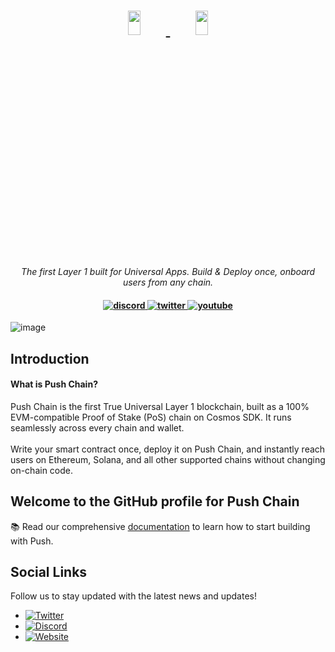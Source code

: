 <h1 align="center">
    <a href="https://push.org/#gh-light-mode-only">
    <img width='20%' height='10%' 
src="https://res.cloudinary.com/drdjegqln/image/upload/v1686227557/Push-Logo-Standard-Dark_xap7z5.png">
    </a>
    <a href="https://push.org/#gh-dark-mode-only">
    <img width='20%' height='10%' 
src="https://res.cloudinary.com/drdjegqln/image/upload/v1686227558/Push-Logo-Standard-White_dlvapc.png">
    </a>
</h1>

<p align="center">
  <i align="center">The first Layer 1 built for Universal Apps. Build & Deploy once, onboard users from any chain.
</i>
</p>

<h4 align="center">

  <a href="https://discord.com/invite/pushprotocol">
    <img src="https://img.shields.io/badge/discord-7289da.svg?style=flat-square" alt="discord">
  </a>
  <a href="https://x.com/pushchain">
    <img src="https://img.shields.io/badge/twitter-18a1d6.svg?style=flat-square" alt="twitter">
  </a>
  <a href="https://www.youtube.com/@pushprotocol">
    <img src="https://img.shields.io/badge/youtube-d95652.svg?style=flat-square&" alt="youtube">
  </a>
</h4>

![image](https://github.com/ethereum-push-notification-service/.github/assets/12568291/458a1100-39b9-41df-9f3b-9eb2e16d9042)




## Introduction
#### What is Push Chain?

Push Chain is the first True Universal Layer 1 blockchain, built as a 100% EVM-compatible Proof of Stake (PoS) chain on Cosmos SDK. It runs seamlessly across every chain and wallet.
<br><br>
Write your smart contract once, deploy it on Push Chain, and instantly reach users on Ethereum, Solana, and all other supported chains without changing on-chain code.
<br>

## Welcome to the GitHub profile for Push Chain

📚 Read our comprehensive [documentation](https://docs.push.org) to learn how to start building with Push.





## Social Links

Follow us to stay updated with the latest news and updates!

- [![Twitter](https://img.shields.io/badge/Twitter-1DA1F2?style=flat-square&logo=twitter&logoColor=white)](https://x.com/pushchain)
- [![Discord](https://img.shields.io/badge/Discord-7289DA?style=flat-square&logo=discord&logoColor=white)](https://discord.com/invite/pushprotocol)
- [![Website](https://img.shields.io/badge/Website-FF7139?style=flat-square&logo=google-chrome&logoColor=white)](https://push.org)


